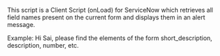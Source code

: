 This script is a Client Script (onLoad) for ServiceNow which retrieves all field names present on the current form and displays them in an alert message.

Example: Hi Sai, please find the elements of the form short_description, description, number, etc.
